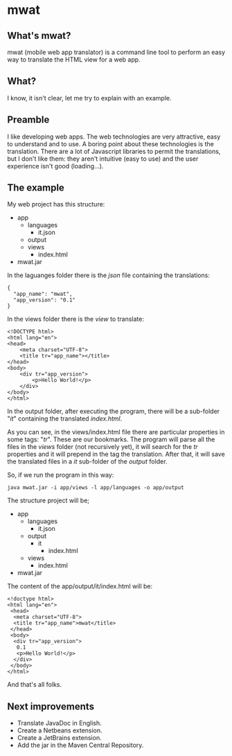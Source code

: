 # mwat
## What's mwat?
mwat (mobile web app translator) is a command line tool to perform an easy way to translate the HTML view for a web app.

## What?
I know, it isn't clear, let me try to explain with an example.

## Preamble
I like developing web apps. The web technologies are very attractive, easy to understand and to use.
A boring point about these technologies is the translation.
There are a lot of Javascript libraries to permit the translations, but I don't like them: they aren't intuitive (easy to use) and the user experience isn't good (loading...).

## The example
My web project has this structure:
- app
  - languages
    - it.json
  - output
  - views
    - index.html
- mwat.jar

In the laguanges folder there is the *json* file containing the translations:
```
{
  "app_name": "mwat",
  "app_version": "0.1"
}
```

In the views folder there is the *view* to translate:
```
<!DOCTYPE html>
<html lang="en">
<head>
    <meta charset="UTF-8">
    <title tr="app_name"></title>
</head>
<body>
    <div tr="app_version">
        <p>Hello World!</p>
    </div>
</body>
</html>
```

In the output folder, after executing the program, there will be a sub-folder "*it*" containing the translated *index.html*.

As you can see, in the views/index.html file there are particular properties in some tags: "*tr*". These are our bookmarks. 
The program will parse all the files in the *views* folder (not recursively yet), it will search for the *tr* properties and it will prepend in the tag the translation. After that, it will save the translated files in a *it* sub-folder of the *output* folder.

So, if we run the program in this way:
```
java mwat.jar -i app/views -l app/languages -o app/output
```
The structure project will be;
- app
  - languages
    - it.json
  - output
    - it
      - index.html
  - views
    - index.html
- mwat.jar

The content of the app/output/it/index.html will be:
```
<!doctype html>
<html lang="en">
 <head> 
  <meta charset="UTF-8"> 
  <title tr="app_name">mwat</title> 
 </head> 
 <body> 
  <div tr="app_version">
   0.1 
   <p>Hello World!</p> 
  </div>  
 </body>
</html>
```

And that's all folks.

## Next improvements
- Translate JavaDoc in English.
- Create a Netbeans extension.
- Create a JetBrains extension.
- Add the jar in the Maven Central Repository.
